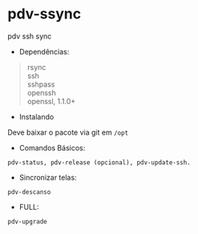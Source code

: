 # pdv-ssync
pdv ssh sync  
- Dependências:  

>rsync  
ssh  
sshpass  
openssh  
openssl, 1.1.0+   

- Instalando

Deve baixar o pacote via git em `/opt`

- Comandos Básicos:
```
pdv-status, pdv-release (opcional), pdv-update-ssh.
```
- Sincronizar telas:
```
pdv-descanso
```
- FULL:
```
pdv-upgrade
```
